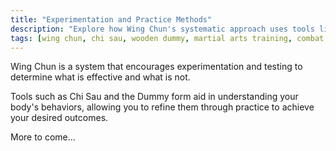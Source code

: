 ```yaml
---
title: "Experimentation and Practice Methods"
description: "Explore how Wing Chun's systematic approach uses tools like Chi Sau and the Wooden Dummy to develop effective martial arts skills through practical experimentation and refinement."
tags: [wing chun, chi sau, wooden dummy, martial arts training, combat system]
---
```


Wing Chun is a system that encourages experimentation and testing to determine what is effective and what is not. 

Tools such as Chi Sau and the Dummy form aid in understanding your body's behaviors, allowing you to refine them through practice to achieve your desired outcomes.

More to come...
